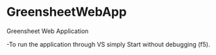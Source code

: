 # GreensheetWebApp
 Greensheet Web Application

-To run the application through VS simply Start without debugging (f5). 
